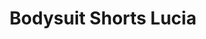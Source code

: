 ---
layout: product
title: Bodysuit Shorts Lucia
price: '38.00'
product_image: /neopower-net/3008-front.png
product_image_hover: /neopower-net/3008-side.png
categories: Rear & Hips
---